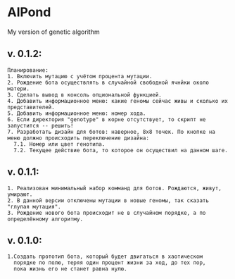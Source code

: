 # AIPond
My version of genetic algorithm

v. 0.1.2:
---------
    Планирование:
    1. Включить мутацию с учётом процента мутации.
    2. Рождение бота осуществлять в случайной свободной ячнйки около матери.
    3. Сделать вывод в консоль опциональной функцией.
    4. Добавить информационное меню: какие геномы сейчас живы и сколько их представителей.
    5. Добавить информационное меню: номер хода.
    6. Если директория "genotype" в корне отсутствует, то скрипт не запустится -- решить!
    7. Разработать дизайн для ботов: наверное, 8х8 точек. По кнопке на меню должно происходить переключение дизайна:
      7.1. Номер или цвет генотипа.
      7.2. Текущее действие бота, то которое он осуществил на данном шаге.

v. 0.1.1:
---------
    1. Реализован минимальный набор комманд для ботов. Рождаются, живут, умирают.
    2. В данной версии отключены мутации в новые геномы, так сказать "глупая мутация".
    3. Рождение нового бота происходит не в случайном порядке, а по определённому алгоритму.

v. 0.1.0:
---------
    1.Создать прототип бота, который будет двигаться в хаотическом
      порядке по полю, теряя один процент жизни за ход, до тех пор,
      пока жизнь его не станет равна нулю.